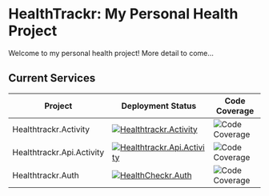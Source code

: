 # HealthTrackr: My Personal Health Project

Welcome to my personal health project! More detail to come...

## Current Services

| Project | Deployment Status | Code Coverage |
| ------- | ----------------- | ------------- |
| Healthtrackr.Activity | [![Healthtrackr.Activity](https://github.com/willvelida/healthtrackr/actions/workflows/deploy-activity.yml/badge.svg)](https://github.com/willvelida/healthtrackr/actions/workflows/deploy-activity.yml) | ![Code Coverage](https://img.shields.io/badge/Code%20Coverage-59%25-critical?style=flat) |
| Healthtrackr.Api.Activity | [![Healthtrackr.Api.Activity](https://github.com/willvelida/healthtrackr/actions/workflows/deploy-api-activity.yml/badge.svg)](https://github.com/willvelida/healthtrackr/actions/workflows/deploy-api-activity.yml) | ![Code Coverage](https://img.shields.io/badge/Code%20Coverage-29%25-critical?style=flat) |
| Healthtrackr.Auth | [![HealthCheckr.Auth](https://github.com/willvelida/healthtrackr/actions/workflows/deploy-auth.yml/badge.svg)](https://github.com/willvelida/healthtrackr/actions/workflows/deploy-auth.yml) | ![Code Coverage](https://img.shields.io/badge/Code%20Coverage-38%25-critical?style=flat) |